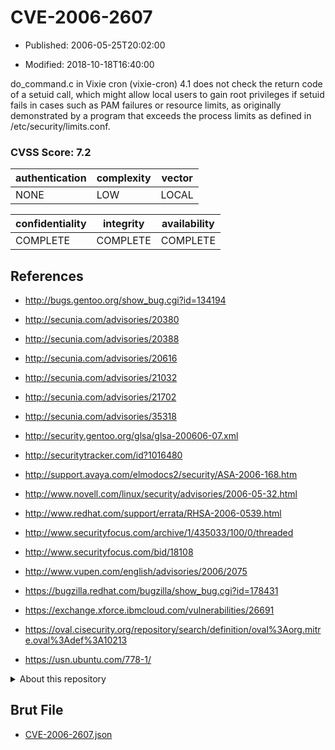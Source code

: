 # CVE-2006-2607

- Published: 2006-05-25T20:02:00

- Modified: 2018-10-18T16:40:00

do_command.c in Vixie cron (vixie-cron) 4.1 does not check the return code of a setuid call, which might allow local users to gain root privileges if setuid fails in cases such as PAM failures or resource limits, as originally demonstrated by a program that exceeds the process limits as defined in /etc/security/limits.conf.

### CVSS Score: **7.2**

| authentication | complexity | vector |
| --- | --- | --- |
| NONE | LOW | LOCAL |

| confidentiality | integrity | availability |
| --- | --- | --- |
| COMPLETE | COMPLETE | COMPLETE |

## References

* http://bugs.gentoo.org/show_bug.cgi?id=134194

* http://secunia.com/advisories/20380

* http://secunia.com/advisories/20388

* http://secunia.com/advisories/20616

* http://secunia.com/advisories/21032

* http://secunia.com/advisories/21702

* http://secunia.com/advisories/35318

* http://security.gentoo.org/glsa/glsa-200606-07.xml

* http://securitytracker.com/id?1016480

* http://support.avaya.com/elmodocs2/security/ASA-2006-168.htm

* http://www.novell.com/linux/security/advisories/2006-05-32.html

* http://www.redhat.com/support/errata/RHSA-2006-0539.html

* http://www.securityfocus.com/archive/1/435033/100/0/threaded

* http://www.securityfocus.com/bid/18108

* http://www.vupen.com/english/advisories/2006/2075

* https://bugzilla.redhat.com/bugzilla/show_bug.cgi?id=178431

* https://exchange.xforce.ibmcloud.com/vulnerabilities/26691

* https://oval.cisecurity.org/repository/search/definition/oval%3Aorg.mitre.oval%3Adef%3A10213

* https://usn.ubuntu.com/778-1/

<details>
<summary>About this repository</summary> 

  This repository is part of the project [Live Hack CVE](https://github.com/Live-Hack-CVE). Main website can be found [www.live-hack.org](https://www.live-hack.org) 
  
  Made by [Sn0wAlice](https://github.com/Sn0wAlice) for the people that care about security and need to have a feed of the latest CVEs. Hope you enjoy it, don't forget to star the repo and follow me on [Twitter](https://twitter.com/Sn0wAlice) and [Github](https://github.com/Sn0wAlice). And that is my [personnal website](https://www.alice-snow.me/)

  - [Home Page](https://github.com/Live-Hack-CVE)
  - [Framework](https://github.com/Live-Hack-CVE/cve-framework)
  - [CVE database](https://github.com/Live-Hack-CVE/full_database)
  - [Changelog](https://github.com/Live-Hack-CVE/Changelog)
</details>

## Brut File

* [CVE-2006-2607.json](https://raw.githubusercontent.com/Live-Hack-CVE/full_database/main/cves/2006/CVE-2006-2607.json)

